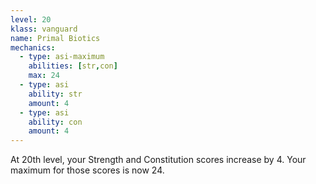 ```yaml
---
level: 20
klass: vanguard
name: Primal Biotics
mechanics:
  - type: asi-maximum
    abilities: [str,con]
    max: 24
  - type: asi
    ability: str
    amount: 4
  - type: asi
    ability: con
    amount: 4
---
```

At 20th level, your Strength and Constitution scores increase by 4. Your maximum for those scores is now 24.
